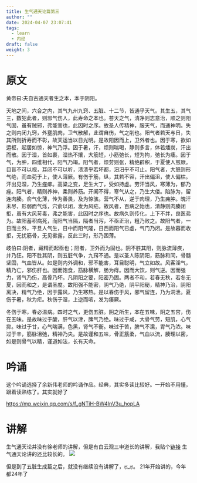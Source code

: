 ```yaml
---
title: 生气通天论篇第三
author: ""
date: 2024-04-07 23:07:41
tags:
  - learn
  - 内经
draft: false
weight: 3
---
```

# 原文

黄帝曰∶夫自古通天者生之本，本于阴阳。
<!--more-->
天地之间，六合之内，其气九州九窍、五脏、十二节，皆通乎天气。其生五，其气三，数犯此者，则邪气伤人，此寿命之本也。苍天之气，清净则志意治，顺之则阳气固，虽有贼邪，弗能害也，此因时之序。故圣人传精神，服天气，而通神明。失之则内闭九窍，外壅肌肉，卫气散解，此谓自伤，气之削也。阳气者若天与日，失其所则折寿而不彰，故天运当以日光明。是故阳因而上，卫外者也。因于寒，欲如运枢，起居如惊，神气乃浮。因于暑，汗，烦则喘喝，静则多言，体若燔炭，汗出而散。因于湿，首如裹，湿热不攘，大筋短，小筋弛长，短为拘，弛长为痿。因于气，为肿，四维相代，阳气乃竭。阳气者，烦劳则张，精绝辟积，于夏使人煎厥。目盲不可以视，耳闭不可以听，溃溃乎若坏都，汨汨乎不可止。阳气者，大怒则形气绝，而血菀于上，使人薄厥。有伤于筋，纵，其若不容，汗出偏沮，使人偏枯。汗出见湿，乃生痤痱。高粱之变，足生大丁，受如持虚。劳汗当风，寒薄为，郁乃痤。阳气者，精则养神，柔则养筋。开阖不得，寒气从之，乃生大偻。陷脉为，留连肉腠。俞气化薄，传为善畏，及为惊骇。营气不从，逆于肉理，乃生痈肿。魄汗未尽，形弱而气烁，穴俞以闭，发为风疟。故风者，百病之始也，清静则肉腠闭拒，虽有大风苛毒，弗之能害，此因时之序也。故病久则传化，上下不并，良医弗为。故阳蓄积病死，而阳气当隔，隔者当泻，不亟正治，粗乃败之。故阳气者，一日而主外，平旦人气生，日中而阳气隆，日西而阳气已虚，气门乃闭。是故暮而收拒，无扰筋骨，无见雾露，反此三时，形乃困薄。

岐伯曰∶阴者，藏精而起亟也；阳者，卫外而为固也。阴不胜其阳，则脉流薄疾，并乃狂。阳不胜其阴，则五脏气争，九窍不通。是以圣人陈阴阳，筋脉和同，骨髓坚固，气血皆从。如是则内外调和，邪不能害，耳目聪明，气立如故。风客淫气，精乃亡，邪伤肝也。因而饱食，筋脉横解，肠为痔。因而大饮，则气逆。因而强力，肾气乃伤，高骨乃坏。凡阴阳之要，阳密乃固。两者不和，若春无秋，若冬无夏，因而和之，是谓圣度。故阳强不能密，阴气乃绝，阴平阳秘，精神乃治，阴阳离决，精气乃绝，因于露风，乃生寒热。是以春伤于风，邪气留连，乃为洞泄。夏伤于暑，秋为疟。秋伤于湿，上逆而咳，发为痿厥。

冬伤于寒，春必温病。四时之气，更伤五脏。阴之所生，本在五味，阴之五宫，伤在五味。是故味过于酸，肝气以津，脾气乃绝。味过于咸，大骨气劳，短肌，心气抑。味过于甘，心气喘满，色黑，肾气不衡。味过于苦，脾气不濡，胃气乃浓。味过于辛，筋脉沮弛，精神乃央。是故谨和五味，骨正筋柔，气血以流，腠理以密，如是则骨气以精，谨道如法，长有天命。

# 吟诵
这个吟诵选择了余新伟老师的吟诵作品。经典，其实多读比较好。一开始不用懂，跟着读熟练了。其实就好了

https://mp.weixin.qq.com/s/f_gNTiH-BW4InV3u_hopLA

# 讲解
生气通天论并没有徐老师的讲解，但是有白云观三申道长的讲解，我贴个[链接](https://mp.weixin.qq.com/mp/appmsgalbum?action=getalbum&__biz=MzU3ODY4MDI2OQ==&scene=1&album_id=3195391631068282885#wechat_redirect)
生气通天论讲的还比较长的。
![](http://img.skydrift.cn/1712502877.png?imageMogr2/thumbnail/!70p)

但是到了五脏生成篇之后，就没有继续没有讲解了，ಥ_ಥ。
21年开始讲的，今年都24年了